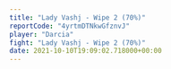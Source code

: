 ```yaml
---
title: "Lady Vashj - Wipe 2 (70%)"
reportCode: "4yrtmDTNkwGfznvJ"
player: "Darcia"
fight: "Lady Vashj - Wipe 2 (70%)"
date: 2021-10-10T19:09:02.718000+00:00
---
```

